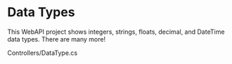 # Data Types
This WebAPI project shows integers, strings, floats, decimal, and DateTime data types. There are many more!

Controllers/DataType.cs
